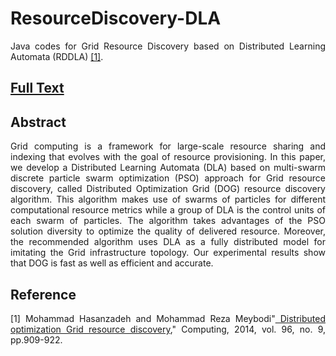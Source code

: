 # ResourceDiscovery-DLA
<p align="justify"> Java codes for Grid Resource Discovery based on Distributed Learning Automata (RDDLA) <a href="http://link.springer.com/article/10.1007/s11227-014-1289-4"  target="_blank">[1]</a>. </p>
<h2><a href="http://cld.persiangig.com/download/y6M1hepB9g/SPRINGER-DOG-2015.pdf/dl" target="_blank">Full Text</a></h2>
<h2><a id="abstract" class="anchor" href="#abstract" aria-hidden="true"><span class="octicon octicon-link"></span></a>Abstract</h2>

<p align="justify"> Grid computing is a framework for large-scale resource sharing and indexing that evolves with the goal of resource provisioning. In this paper, we develop a Distributed Learning Automata (DLA) based on multi-swarm discrete particle swarm optimization (PSO) approach for Grid resource discovery, called Distributed Optimization Grid (DOG) resource discovery algorithm. This algorithm makes use of swarms of particles for different computational resource metrics while a group of DLA is the control units of each swarm of particles. The algorithm takes advantages of the PSO solution diversity to optimize the quality of delivered resource. Moreover, the recommended algorithm uses DLA as a fully distributed model for imitating the Grid infrastructure topology. Our experimental results show that DOG is fast as well as efficient and accurate. </p>

<h2><a id="reference" class="anchor" href="#reference" aria-hidden="true"><span class="octicon octicon-link"></span></a>Reference</h2>


<p align="justify"> [1] Mohammad Hasanzadeh and Mohammad Reza Meybodi"<a href="http://link.springer.com/article/10.1007/s11227-014-1289-4"  target="_blank"> Distributed optimization Grid resource discovery</a>," Computing, 2014, vol. 96, no. 9, pp.909-922.</p>


